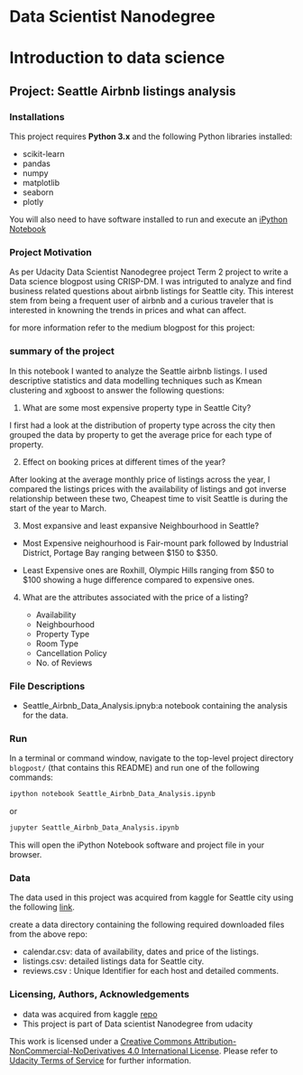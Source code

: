 # Data Scientist Nanodegree
# Introduction to data science
## Project: Seattle Airbnb listings analysis

### Installations

This project requires **Python 3.x** and the following Python libraries installed:

- scikit-learn
- pandas
- numpy
- matplotlib
- seaborn
- plotly

You will also need to have software installed to run and execute an [iPython Notebook](http://ipython.org/notebook.html)


### Project Motivation

As per Udacity Data Scientist Nanodegree project Term 2 project to write a Data science blogpost using CRISP-DM. I was intriguted to analyze and find business related questions about airbnb listings for Seattle city. This interest stem from being a frequent user of airbnb and a curious traveler that is  interested in knowning the trends in prices and what can affect.


for more information refer to the medium blogpost for this project: 

### summary of the project

In this notebook I wanted to analyze the Seattle airbnb listings. I used descriptive statistics and data modelling techniques such as Kmean clustering and xgboost to answer the following questions:


1) What are some most expensive property type in Seattle City?

I first had a look at the distribution of property type across the city then grouped the data by property to get the average price for each type of property.

2) Effect on booking prices at different times of the year?

After looking at the average monthly price of listings across the year, I compared the listings prices with the availability of listings and got inverse relationship between these two, Cheapest time to visit Seattle is during the start of the year to March.  

3) Most expansive and least expansive Neighbourhood in Seattle?
- Most Expensive neighourhood is Fair-mount park followed by Industrial District, Portage Bay ranging between $150 to $350.

- Least Expensive ones are Roxhill, Olympic Hills ranging from $50 to $100 showing a huge difference compared to expensive ones. 
 

4) What are the attributes associated with the price of a listing?

    - Availability
    - Neighbourhood
    - Property Type
    - Room Type 
    - Cancellation Policy
    - No. of Reviews


### File Descriptions

- Seattle_Airbnb_Data_Analysis.ipnyb:a notebook containing the analysis for the data.

### Run

In a terminal or command window, navigate to the top-level project directory `blogpost/` (that contains this README) and run one of the following commands:

```bash
ipython notebook Seattle_Airbnb_Data_Analysis.ipynb
```  
or
```bash
jupyter Seattle_Airbnb_Data_Analysis.ipynb
```

This will open the iPython Notebook software and project file in your browser.

### Data

The data used in this project was acquired from kaggle for Seattle city using the following [link](https://www.kaggle.com/airbnb/seattle). 

create a data directory containing the following required downloaded files from the above repo:
 - calendar.csv: data of availability, dates and price of the listings.
 - listings.csv: detailed listings data for Seattle city.
 - reviews.csv : Unique Identifier for each host and detailed comments.

### Licensing, Authors, Acknowledgements 

- data was acquired from kaggle [repo](https://www.kaggle.com/airbnb/seattle)
- This project is part of Data scientist Nanodegree from udacity 

This work is licensed under a [Creative Commons Attribution-NonCommercial-NoDerivatives 4.0 International License](https://creativecommons.org/licenses/by-nc-nd/4.0/). Please refer to [Udacity Terms of Service](https://www.udacity.com/legal) for further information.
